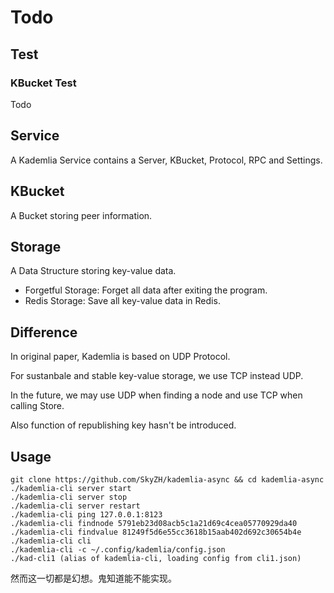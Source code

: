 # Todo

## Test

### KBucket Test

Todo

## Service

A Kademlia Service contains a Server, KBucket, Protocol, RPC and Settings.

## KBucket

A Bucket storing peer information.

## Storage

A Data Structure storing key-value data.

*   Forgetful Storage: Forget all data after exiting the program.
*   Redis Storage: Save all key-value data in Redis.

## Difference

In original paper, Kademlia is based on UDP Protocol.

For sustanbale and stable key-value storage, we use TCP instead UDP.

In the future, we may use UDP when finding a node and use TCP when calling
Store.

Also function of republishing key hasn't be introduced.

## Usage

    git clone https://github.com/SkyZH/kademlia-async && cd kademlia-async
    ./kademlia-cli server start
    ./kademlia-cli server stop
    ./kademlia-cli server restart
    ./kademlia-cli ping 127.0.0.1:8123
    ./kademlia-cli findnode 5791eb23d08acb5c1a21d69c4cea05770929da40
    ./kademlia-cli findvalue 81249f5d6e55cc3618b15aab402d692c30654b4e
    ./kademlia-cli cli
    ./kademlia-cli -c ~/.config/kademlia/config.json
    ./kad-cli1 (alias of kademlia-cli, loading config from cli1.json)

然而这一切都是幻想。鬼知道能不能实现。
